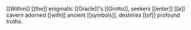 [[Within]] [[the]] enigmatic [[Oracle]]'s [[Grotto]], seekers [[enter]] [[a]] cavern adorned [[with]] ancient [[symbols]], destinies [[of]] profound truths.